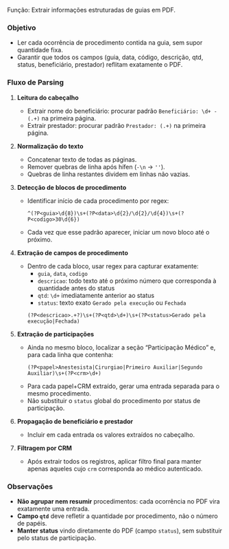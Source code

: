 Função: Extrair informações estruturadas de guias em PDF.

### Objetivo
- Ler cada ocorrência de procedimento contida na guia, sem supor quantidade fixa.
- Garantir que todos os campos (guia, data, código, descrição, qtd, status, beneficiário, prestador) reflitam exatamente o PDF.

### Fluxo de Parsing

1. **Leitura do cabeçalho**
   - Extrair nome do beneficiário: procurar padrão `Beneficiário: \d+ - (.+)` na primeira página.
   - Extrair prestador: procurar padrão `Prestador: (.+)` na primeira página.

2. **Normalização do texto**
   - Concatenar texto de todas as páginas.
   - Remover quebras de linha após hífen (`-\n` → `''`).
   - Quebras de linha restantes dividem em linhas não vazias.

3. **Detecção de blocos de procedimento**
   - Identificar início de cada procedimento por regex:
     ```regex
     ^(?P<guia>\d{8})\s+(?P<data>\d{2}/\d{2}/\d{4})\s+(?P<codigo>30\d{6})
     ```
   - Cada vez que esse padrão aparecer, iniciar um novo bloco até o próximo.

4. **Extração de campos de procedimento**
   - Dentro de cada bloco, usar regex para capturar exatamente:
     - `guia`, `data`, `codigo`
     - `descricao`: todo texto até o próximo número que corresponda à quantidade antes do status
     - `qtd`: `\d+` imediatamente anterior ao status
     - `status`: texto exato `Gerado pela execução` ou `Fechada`
     ```regex
     (?P<descricao>.+?)\s+(?P<qtd>\d+)\s+(?P<status>Gerado pela execução|Fechada)
     ```

5. **Extração de participações**
   - Ainda no mesmo bloco, localizar a seção “Participação Médico” e, para cada linha que contenha:
     ```regex
     (?P<papel>Anestesista|Cirurgiao|Primeiro Auxiliar|Segundo Auxiliar)\s+(?P<crm>\d+)
     ```
   - Para cada papel+CRM extraído, gerar uma entrada separada para o mesmo procedimento.
   - Não substituir o `status` global do procedimento por status de participação.

6. **Propagação de beneficiário e prestador**
   - Incluir em cada entrada os valores extraídos no cabeçalho.

7. **Filtragem por CRM**
   - Após extrair todos os registros, aplicar filtro final para manter apenas aqueles cujo `crm` corresponda ao médico autenticado.

### Observações
- **Não agrupar nem resumir** procedimentos: cada ocorrência no PDF vira exatamente uma entrada.
- **Campo `qtd`** deve refletir a quantidade por procedimento, não o número de papéis.
- **Manter status** vindo diretamente do PDF (campo `status`), sem substituir pelo status de participação.
